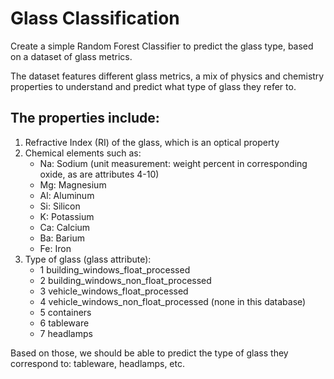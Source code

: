 # Glass Classification
Create a simple Random Forest Classifier to predict the glass type, based on a dataset of glass metrics. 

The dataset features different glass metrics, a mix of physics and chemistry properties to understand and predict what type of glass they refer to.

## The properties include:
1. Refractive Index (RI) of the glass, which is an optical property
2. Chemical elements such as: 
   - Na: Sodium (unit measurement: weight percent in corresponding oxide, as are attributes 4-10)
   - Mg: Magnesium
   - Al: Aluminum
   - Si: Silicon
   - K: Potassium
   - Ca: Calcium
   - Ba: Barium
   - Fe: Iron
3. Type of glass (glass attribute):
   - 1 building_windows_float_processed
   - 2 building_windows_non_float_processed
   - 3 vehicle_windows_float_processed
   - 4 vehicle_windows_non_float_processed (none in this database)
   - 5 containers
   - 6 tableware
   - 7 headlamps

Based on those, we should be able to predict the type of glass they correspond to: tableware, headlamps, etc.
